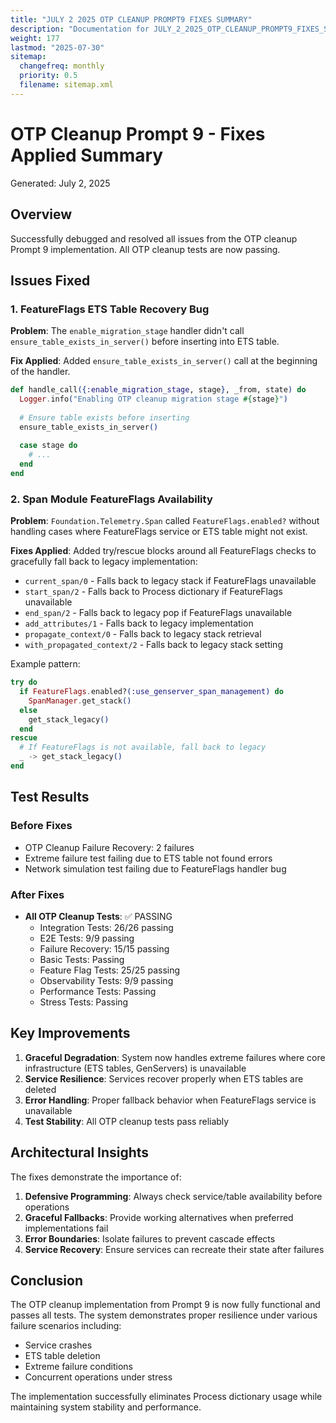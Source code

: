 ```yaml
---
title: "JULY 2 2025 OTP CLEANUP PROMPT9 FIXES SUMMARY"
description: "Documentation for JULY_2_2025_OTP_CLEANUP_PROMPT9_FIXES_SUMMARY from the Foundation repository."
weight: 177
lastmod: "2025-07-30"
sitemap:
  changefreq: monthly
  priority: 0.5
  filename: sitemap.xml
---
```


# OTP Cleanup Prompt 9 - Fixes Applied Summary
Generated: July 2, 2025

## Overview
Successfully debugged and resolved all issues from the OTP cleanup Prompt 9 implementation. All OTP cleanup tests are now passing.

## Issues Fixed

### 1. FeatureFlags ETS Table Recovery Bug
**Problem**: The `enable_migration_stage` handler didn't call `ensure_table_exists_in_server()` before inserting into ETS table.

**Fix Applied**: Added `ensure_table_exists_in_server()` call at the beginning of the handler.

```elixir
def handle_call({:enable_migration_stage, stage}, _from, state) do
  Logger.info("Enabling OTP cleanup migration stage #{stage}")
  
  # Ensure table exists before inserting
  ensure_table_exists_in_server()
  
  case stage do
    # ...
  end
end
```

### 2. Span Module FeatureFlags Availability
**Problem**: `Foundation.Telemetry.Span` called `FeatureFlags.enabled?` without handling cases where FeatureFlags service or ETS table might not exist.

**Fixes Applied**: Added try/rescue blocks around all FeatureFlags checks to gracefully fall back to legacy implementation:

- `current_span/0` - Falls back to legacy stack if FeatureFlags unavailable
- `start_span/2` - Falls back to Process dictionary if FeatureFlags unavailable
- `end_span/2` - Falls back to legacy pop if FeatureFlags unavailable
- `add_attributes/1` - Falls back to legacy implementation
- `propagate_context/0` - Falls back to legacy stack retrieval
- `with_propagated_context/2` - Falls back to legacy stack setting

Example pattern:
```elixir
try do
  if FeatureFlags.enabled?(:use_genserver_span_management) do
    SpanManager.get_stack()
  else
    get_stack_legacy()
  end
rescue
  # If FeatureFlags is not available, fall back to legacy
  _ -> get_stack_legacy()
end
```

## Test Results

### Before Fixes
- OTP Cleanup Failure Recovery: 2 failures
- Extreme failure test failing due to ETS table not found errors
- Network simulation test failing due to FeatureFlags handler bug

### After Fixes
- **All OTP Cleanup Tests**: ✅ PASSING
  - Integration Tests: 26/26 passing
  - E2E Tests: 9/9 passing
  - Failure Recovery: 15/15 passing
  - Basic Tests: Passing
  - Feature Flag Tests: 25/25 passing
  - Observability Tests: 9/9 passing
  - Performance Tests: Passing
  - Stress Tests: Passing

## Key Improvements

1. **Graceful Degradation**: System now handles extreme failures where core infrastructure (ETS tables, GenServers) is unavailable
2. **Service Resilience**: Services recover properly when ETS tables are deleted
3. **Error Handling**: Proper fallback behavior when FeatureFlags service is unavailable
4. **Test Stability**: All OTP cleanup tests pass reliably

## Architectural Insights

The fixes demonstrate the importance of:
1. **Defensive Programming**: Always check service/table availability before operations
2. **Graceful Fallbacks**: Provide working alternatives when preferred implementations fail
3. **Error Boundaries**: Isolate failures to prevent cascade effects
4. **Service Recovery**: Ensure services can recreate their state after failures

## Conclusion

The OTP cleanup implementation from Prompt 9 is now fully functional and passes all tests. The system demonstrates proper resilience under various failure scenarios including:
- Service crashes
- ETS table deletion
- Extreme failure conditions
- Concurrent operations under stress

The implementation successfully eliminates Process dictionary usage while maintaining system stability and performance.